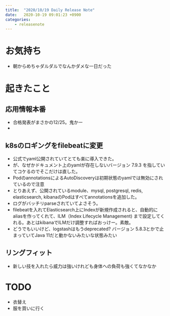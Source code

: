 ```yaml
---
title:  "2020/10/19 Daily Release Note"
date:   2020-10-19 09:01:23 +0900
categories:
	- releasenote
---
```


# お気持ち

* 朝からめちゃダルダルでなんかダメな一日だった

# 起きたこと

## 応用情報本番

* 合格発表がまさかの12/25。鬼かー
* 

## k8sのロギングをfilebeatに変更

* 公式でyaml公開されていてとても楽に導入できた。
* が、なぜかドキュメント上のyamlが存在しないバージョン 7.9.3 を指していてコケるのでそこだけは直した。
* PodのannotationsによるAutoDiscoveryは初期状態のyamlでは無効にされているので注意
* とりあえず、公開されているmodule、mysql, postgresql, redis, elasticsearch, kibanaのPodはすべてannotationsを追加した。
* ログがバッチリparseされていてよさそう。
* filebeatを入れてElasticsearch上にIndexが新規作成されると、自動的にaliasを作ってくれて、ILM（Index Lifecycle Management) まで設定してくれる。あとはkibanaでILMだけ調整すればおっけー。素敵。
* どうでもいいけど、logstashはもうdeprecated? バージョン 5.8.3とかで止まっていてJava 11だと動かないみたいな状態みたい

## リングフィット

* 新しい技を入れたら威力は強いけれども身体への負荷も強くてなかなか

# TODO 

* 衣替え
* 服を買いに行く
